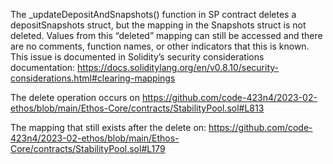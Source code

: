 The _updateDepositAndSnapshots() function in SP contract deletes a depositSnapshots struct, but the mapping in the Snapshots struct is not deleted. Values from this “deleted” mapping can still be accessed and there are no comments, function names, or other indicators that this is known. This issue is documented in Solidity’s security considerations documentation:
https://docs.soliditylang.org/en/v0.8.10/security-considerations.html#clearing-mappings

The delete operation occurs on 
https://github.com/code-423n4/2023-02-ethos/blob/main/Ethos-Core/contracts/StabilityPool.sol#L813

The mapping that still exists after the delete on:
https://github.com/code-423n4/2023-02-ethos/blob/main/Ethos-Core/contracts/StabilityPool.sol#L179